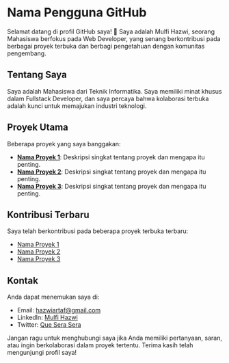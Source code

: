 # Nama Pengguna GitHub

Selamat datang di profil GitHub saya! 👋 Saya adalah Mulfi Hazwi, seorang Mahasiswa berfokus pada Web Developer, yang senang berkontribusi pada berbagai proyek terbuka dan berbagi pengetahuan dengan komunitas pengembang.

## Tentang Saya

Saya adalah Mahasiswa dari Teknik Informatika. Saya memiliki minat khusus dalam Fullstack Developer, dan saya percaya bahwa kolaborasi terbuka adalah kunci untuk memajukan industri teknologi.

## Proyek Utama

Beberapa proyek yang saya banggakan:

- **[Nama Proyek 1](link_proyek_1)**: Deskripsi singkat tentang proyek dan mengapa itu penting.
- **[Nama Proyek 2](link_proyek_2)**: Deskripsi singkat tentang proyek dan mengapa itu penting.
- **[Nama Proyek 3](link_proyek_3)**: Deskripsi singkat tentang proyek dan mengapa itu penting.

## Kontribusi Terbaru

Saya telah berkontribusi pada beberapa proyek terbuka terbaru:

- [Nama Proyek 1](link_kontribusi_1)
- [Nama Proyek 2](link_kontribusi_2)
- [Nama Proyek 3](link_kontribusi_3)

## Kontak

Anda dapat menemukan saya di:

- Email: [hazwiartaf@gmail.com](hazwiartaf@gmail.com)
- LinkedIn: [Mulfi Hazwi](https://linkedin.com/mulfi-hazwi-artaf)
- Twitter: [Que Sera Sera](https://twitter.com/yowanehaki04)

Jangan ragu untuk menghubungi saya jika Anda memiliki pertanyaan, saran, atau ingin berkolaborasi dalam proyek tertentu. Terima kasih telah mengunjungi profil saya!

